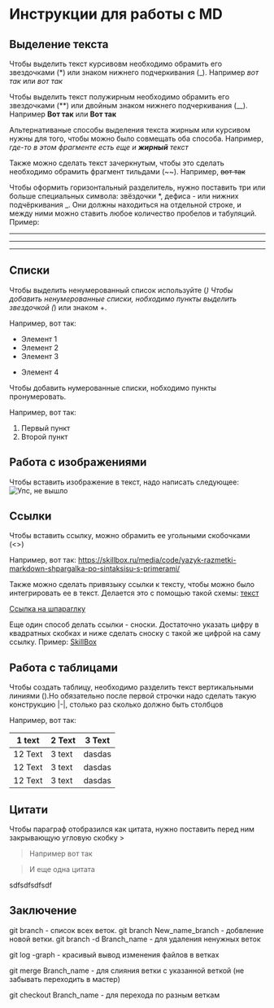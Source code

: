 # Инструкции для работы с MD

## Выделение текста

Чтобы выделить текст курсивовм необходимо обрамить его звездочками (*) или знаком нижнего подчеркивания (_). Например *вот так* или _вот так_

Чтобы выделить текст полужирным необходимо обрамить его звездочками (**) или двойным знаком нижнего подчеркивания (__). Например **Вот так** или __Вот так__

Альтернативаные способы выделения текста жирным или курсивом нужны для того, чтобы можно было совмещать оба способа. Например, _где-то в этом фрагменте есть еще и **жирный** текст_

Также можно сделать текст зачеркнутым, чтобы это сделать необходимо обрамить фрагмент тильдами (~~). Например, ~~вот так~~

Чтобы оформить горизонтальный разделитель, нужно поставить три или больше специальных символа: звёздочки *, дефиса - или нижних подчёркивания _. Они должны находиться на отдельной строке, и между ними можно ставить любое количество пробелов и табуляций.
Пример:
***
---
___

## Списки

Чтобы выделить ненумерованный список используйте (*)
Чтобы добавить ненумерованные списки, нобходимо пункты выделить звездочкой (*) или знаком +. 

Например, вот так:
* Элемент 1
* Элемент 2
* Элемент 3
+ Элемент 4

Чтобы добавить нумерованные списки, нобходимо пункты пронумеровать.

Например, вот так:
1. Первый пункт
2. Второй пункт 

## Работа с изображениями

Чтобы вставить изображение в текст, надо написать  следующее:
![Упс, не вышло](%D0%A1%D0%BD%D0%B8%D0%BC%D0%BE%D0%BA.PNG)

## Ссылки

Чтобы вставить ссылку, можно обрамить ее угольными скобочками (<>)

Например, вот так: <https://skillbox.ru/media/code/yazyk-razmetki-markdown-shpargalka-po-sintaksisu-s-primerami/>

Также можно сделать привязыку ссылки к тексту, чтобы можно было интегрировать ее в текст. Делается это с помощью такой схемы:  [текст](ссылка)

[Ссылка на шпараглку](https://skillbox.ru/media/code/yazyk-razmetki-markdown-shpargalka-po-sintaksisu-s-primerami/)

Еще один способ делать ссылки - сноски. Достаточно указать цифру в квадратных скобках и ниже сделать сноску с такой же цифрой на саму ссылку.
Пример:
[SkillBox][1]

[1]: https://skillbox.ru/media/code/yazyk-razmetki-markdown-shpargalka-po-sintaksisu-s-primerami/


## Работа с таблицами

Чтобы создать таблицу, необходимо разделить текст вертикальными линиями ().Но обязательно после первой строчки надо сделать такую конструкцию |-|, столько раз сколько должно быть столбцов 

Например, вот так:


|1 text|2 Text|3 Text|
|-|-|-|
|12 Text|3 text|dasdas|
|12 Text|3 text|dasdas|
|12 Text|3 text|dasdas|


## Цитати

Чтобы параграф отобразился как цитата, нужно поставить перед ним закрывающую угловую скобку >

> Например вот так

>И еще одна цитата

sdfsdfsdfsdf

## Заключение
git branch - список всех веток.
git branch New_name_branch - добвление новой ветки. 
git branch -d Branch_name - для удаления ненужных веток

git log -graph - красивый вывод изменения файлов в ветках

git merge Branch_name - для слияния ветки с указанной веткой (не забывать переходить в мастер)

git checkout Branch_name - для перехода по разным веткам